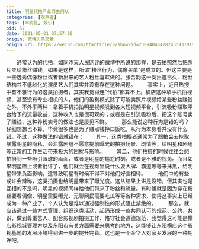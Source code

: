 ```yaml
---
title: 明星代拍产业何去何从
categories: [观察者]
tags: [幸韵星, 娱乐]
pid: 57
date: 2021-05-31 07:57:00
origin: 微博头条文章
origin_url: https://weibo.com/ttarticle/p/show?id=2309404642824359379199
---
```


　　通常认为的代拍，如同[昨天人民网评的微博](https://weibo.com/7452068877/KhSdcrwIA)中所说的那样，是去拍照然后把照片卖给粉丝赚钱。如果是这样，所谓“粉丝行为，偶像买单”是成立的。但这主要是一些选秀偶像粉丝或者新出来的艺人粉丝喜欢做的。张含韵这一类出道已久、粉丝结构并不低龄化的演员艺人们其实并没有存在这种问题。<!-- more -->
　　事实上，近日热搜中有不雅行为的这类拍摄者，其实我觉得连“代拍”都算不上。横店这种拿手机拍视频、甚至没有专业相机的人，他们的盈利模式除了可能卖照片视频给某些粉丝赚钱之外，不外乎两种：拿着手机拍拍明星视频发到各大短视频平台，引流吸粉赚取平台给予的流量收益，这种收入也是很可观的；或者是在引流吸粉后，把这个账号卖了赚钱，这种养粉卖号的做法也是屡见不鲜。
　　那么能说这种行为是错的吗？仔细想想也不算，毕竟很多也是为了赚点钱挣口饭吃，从行为本身看并没有什么错。不过，这种做法的错就错在：
　　其一，这类拍摄者通常为了跟拍会去挖取暴露明星的隐私，会泄露剧组不愿意提前曝光的拍摄场景、剧情等，给明星和剧组等正常的工作生活带来极大的困扰与影响。
　　其二，他们拍摄的时候往往会想拍摄到一些吸引眼球的画面，或者是明星的尴尬时刻，或者是不雅的视角。而且如果明星阻止或者批评了，他们就会在视频里说什么耍大牌、霸道等等来抹黑，给明星带来负面影响，这导致明星有时候不得不对他们好言相待。
　　他们中的有些或许会辩称，这类拍摄也给明星带来了曝光度。这从结果上讲是没错，但其实也是互相的不是吗，明星的视频同样给他们带来了粉丝和流量。有时候就是因为存在粉丝要看偶像、明星需要曝光、无聊网民需要吃瓜等等各种需求，使得这事实上已经成为一种产业了，个人认为是难以通过强制性的形式阻止禁绝的。
　　那么，就应该通过一些方式管理、组织这类活动，起码形成一些共同认可的规范、公约、共识，做到尊重艺人、配合影视剧拍摄工作、恪守社会道德规范，我觉得这可能是横店影视城管理方以及东阳市有关方面需要来思考的地方，这能够让东阳横店这个影视基地的发展环境得到进一步的提升完善。这也是一个金华人对家乡发展的一种期许吧。